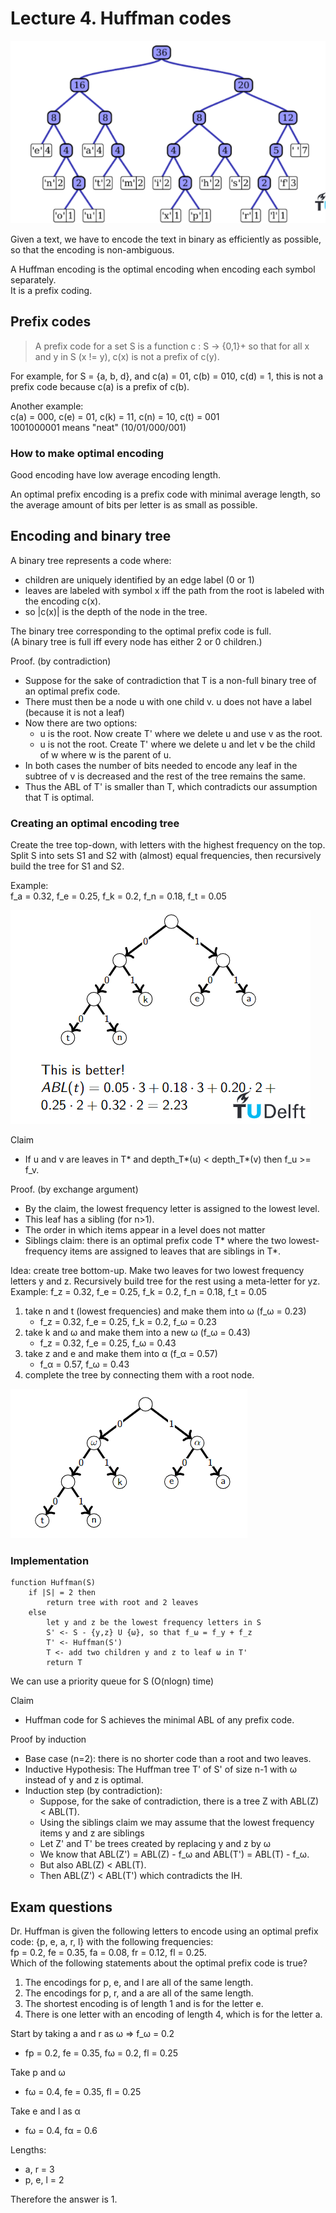 # Lecture 4. Huffman codes

![img_2.png](img_2.png)

Given a text, we have to encode the text in binary as efficiently as possible, so that the encoding is non-ambiguous.

A Huffman encoding is the optimal encoding when encoding each symbol separately.<BR>
It is a prefix coding.


## Prefix codes
> A prefix code for a set S is a function c : S -> {0,1}+ so that for all x and y in S (x != y), c(x) is not a prefix of c(y).

For example, for S = {a, b, d}, and c(a) = 01, c(b) = 010, c(d) = 1, this is not a prefix code because c(a) is a prefix of c(b).

Another example:<BR>
c(a) = 000, c(e) = 01, c(k) = 11, c(n) = 10, c(t) = 001<BR>
1001000001 means "neat" (10/01/000/001)

### How to make optimal encoding
Good encoding have low average encoding length.

An optimal prefix encoding is a prefix code with minimal average length, so the average amount of bits per letter is as small as possible.

## Encoding and binary tree
A binary tree represents a code where:
- children are uniquely identified by an edge label (0 or 1)
- leaves are labeled with symbol x iff the path from the root is labeled with the encoding c(x).
- so |c(x)| is the depth of the node in the tree.

The binary tree corresponding to the optimal prefix code is full.<BR>
(A binary tree is full iff every node has either 2 or 0 children.)

Proof. (by contradiction)
- Suppose for the sake of contradiction that T is a non-full binary tree of an optimal prefix code.
- There must then be a node u with one child v. u does not have a label (because it is not a leaf)
- Now there are two options:
  - u is the root. Now create T' where we delete u and use v as the root.
  - u is not the root. Create T' where we delete u and let v be the child of w where w is the parent of u.
- In both cases the number of bits needed to encode any leaf in the subtree of v is decreased and the rest of the tree remains the same.
- Thus the ABL of T' is smaller than T, which contradicts our assumption that T is optimal.

### Creating an optimal encoding tree
Create the tree top-down, with letters with the highest frequency on the top.<BR>
Split S into sets S1 and S2 with (almost) equal frequencies, then recursively build the tree for S1 and S2.

Example:<BR>
f_a = 0.32, f_e = 0.25, f_k = 0.2, f_n = 0.18, f_t = 0.05

![img_3.png](img_3.png)

Claim
- If u and v are leaves in T* and depth_T*(u) < depth_T*(v) then f_u >= f_v.

Proof. (by exchange argument)
- By the claim, the lowest frequency letter is assigned to the lowest level.
- This leaf has a sibling (for n>1).
- The order in which items appear in a level does not matter
- Siblings claim: there is an optimal prefix code T* where the two lowest-frequency items are assigned to leaves that are siblings in T*.

Idea: create tree bottom-up. Make two leaves for two lowest frequency letters y and z. Recursively build tree for the rest using a meta-letter for yz.<br>
Example: f_z = 0.32, f_e = 0.25, f_k = 0.2, f_n = 0.18, f_t = 0.05
1. take n and t (lowest frequencies) and make them into ω (f_ω = 0.23)
   - f_z = 0.32, f_e = 0.25, f_k = 0.2, f_ω = 0.23
2. take k and ω and make them into a new ω (f_ω = 0.43)
   - f_z = 0.32, f_e = 0.25, f_ω = 0.43
3. take z and e and make them into α (f_α = 0.57)
   - f_α = 0.57, f_ω = 0.43
4. complete the tree by connecting them with a root node.

![img_4.png](img_4.png)


### Implementation
```
function Huffman(S)
    if |S| = 2 then
        return tree with root and 2 leaves
    else 
        let y and z be the lowest frequency letters in S
        S' <- S - {y,z} U {ω}, so that f_ω = f_y + f_z
        T' <- Huffman(S')
        T <- add two children y and z to leaf ω in T'
        return T
```
We can use a priority queue for S (O(nlogn) time)

Claim
- Huffman code for S achieves the minimal ABL of any prefix code.

Proof by induction
- Base case (n=2): there is no shorter code than a root and two leaves.
- Inductive Hypothesis: The Huffman tree T' of S' of size n-1 with ω instead of y and z is optimal.
- Induction step (by contradiction):
  - Suppose, for the sake of contradiction, there is a tree Z with ABL(Z) < ABL(T).
  - Using the siblings claim we may assume that the lowest frequency items y and z are siblings
  - Let Z' and T' be trees created by replacing y and z by ω
  - We know that ABL(Z') = ABL(Z) - f_ω and ABL(T') = ABL(T) - f_ω.
  - But also ABL(Z) < ABL(T).
  - Then ABL(Z') < ABL(T') which contradicts the IH.


## Exam questions
Dr. Huffman is given the following letters to encode using an optimal prefix code: {p, e, a, r, l} with the following frequencies:<br>
fp = 0.2, fe = 0.35, fa = 0.08, fr = 0.12, fl = 0.25.<br>
Which of the following statements about the optimal prefix code is true?
1. The encodings for p, e, and l are all of the same length.
2. The encodings for p, r, and a are all of the same length.
3. The shortest encoding is of length 1 and is for the letter e.
4. There is one letter with an encoding of length 4, which is for the letter a.

Start by taking a and r as ω => f_ω = 0.2
- fp = 0.2, fe = 0.35, fω = 0.2, fl = 0.25

Take p and ω
- fω = 0.4, fe = 0.35, fl = 0.25

Take e and l as α
- fω = 0.4, fα = 0.6

Lengths:
- a, r = 3
- p, e, l = 2

Therefore the answer is 1.